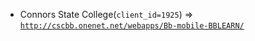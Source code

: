  - Connors State College(`client_id=1925`) => [`http://cscbb.onenet.net/webapps/Bb-mobile-BBLEARN/`](http://cscbb.onenet.net/webapps/Bb-mobile-BBLEARN/)
